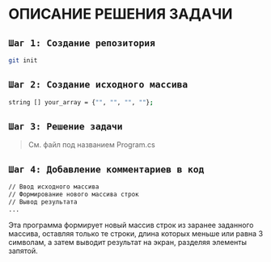 # ОПИСАНИЕ РЕШЕНИЯ ЗАДАЧИ

## ``Шаг 1: Создание репозитория``
```sh
git init
```

## ``Шаг 2: Создание исходного массива``
```sh
string [] your_array = {"", "", "", ""};
```
## ``Шаг 3: Решение задачи``
>См. файл под названием Program.cs

## ``Шаг 4: Добавление комментариев в код``
```sh
// Ввод исходного массива
// Формирование нового массива строк
// Вывод результата
...
```
Эта программа формирует новый массив строк из заранее заданного массива, оставляя только те строки, длина которых меньше или равна 3 символам, а затем выводит результат на экран, разделяя элементы запятой.